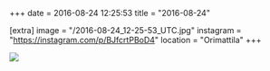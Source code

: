 +++
date = 2016-08-24 12:25:53
title = "2016-08-24"

[extra]
image = "/2016-08-24_12-25-53_UTC.jpg"
instagram = "https://instagram.com/p/BJfcrtPBoD4"
location = "Orimattila"
+++

<img src="/2016-08-24_12-25-53_UTC.jpg" />
